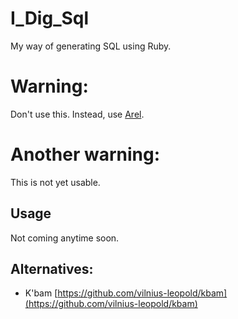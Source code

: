 # I\_Dig\_Sql

My way of generating SQL using Ruby.

# Warning:

Don't use this. Instead, use [Arel](http://github.com/rails/arel).

# Another warning:

This is not yet usable.

## Usage

Not coming anytime soon.


## Alternatives:

  * K'bam [https://github.com/vilnius-leopold/kbam](https://github.com/vilnius-leopold/kbam)



